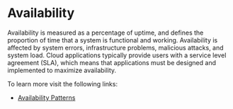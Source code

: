 # Availability

Availability is measured as a percentage of uptime, and defines the proportion of time that a system is functional and working. Availability is affected by system errors, infrastructure problems, malicious attacks, and system load. Cloud applications typically provide users with a service level agreement (SLA), which means that applications must be designed and implemented to maximize availability.

To learn more visit the following links:

- [Availability Patterns](https://learn.microsoft.com/en-us/azure/architecture/framework/resiliency/reliability-patterns#availability)